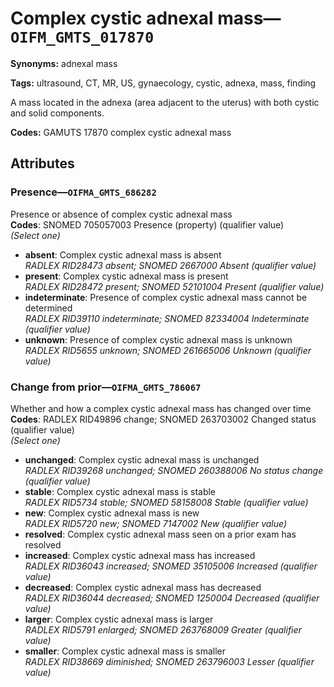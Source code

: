 # Complex cystic adnexal mass—`OIFM_GMTS_017870`

**Synonyms:** adnexal mass

**Tags:** ultrasound, CT, MR, US, gynaecology, cystic, adnexa, mass, finding

A mass located in the adnexa (area adjacent to the uterus) with both cystic and solid components.

**Codes:** GAMUTS 17870 complex cystic adnexal mass

## Attributes

### Presence—`OIFMA_GMTS_686282`

Presence or absence of complex cystic adnexal mass  
**Codes**: SNOMED 705057003 Presence (property) (qualifier value)  
*(Select one)*

- **absent**: Complex cystic adnexal mass is absent  
_RADLEX RID28473 absent; SNOMED 2667000 Absent (qualifier value)_
- **present**: Complex cystic adnexal mass is present  
_RADLEX RID28472 present; SNOMED 52101004 Present (qualifier value)_
- **indeterminate**: Presence of complex cystic adnexal mass cannot be determined  
_RADLEX RID39110 indeterminate; SNOMED 82334004 Indeterminate (qualifier value)_
- **unknown**: Presence of complex cystic adnexal mass is unknown  
_RADLEX RID5655 unknown; SNOMED 261665006 Unknown (qualifier value)_

### Change from prior—`OIFMA_GMTS_786067`

Whether and how a complex cystic adnexal mass has changed over time  
**Codes**: RADLEX RID49896 change; SNOMED 263703002 Changed status (qualifier value)  
*(Select one)*

- **unchanged**: Complex cystic adnexal mass is unchanged  
_RADLEX RID39268 unchanged; SNOMED 260388006 No status change (qualifier value)_
- **stable**: Complex cystic adnexal mass is stable  
_RADLEX RID5734 stable; SNOMED 58158008 Stable (qualifier value)_
- **new**: Complex cystic adnexal mass is new  
_RADLEX RID5720 new; SNOMED 7147002 New (qualifier value)_
- **resolved**: Complex cystic adnexal mass seen on a prior exam has resolved  
- **increased**: Complex cystic adnexal mass has increased  
_RADLEX RID36043 increased; SNOMED 35105006 Increased (qualifier value)_
- **decreased**: Complex cystic adnexal mass has decreased  
_RADLEX RID36044 decreased; SNOMED 1250004 Decreased (qualifier value)_
- **larger**: Complex cystic adnexal mass is larger  
_RADLEX RID5791 enlarged; SNOMED 263768009 Greater (qualifier value)_
- **smaller**: Complex cystic adnexal mass is smaller  
_RADLEX RID38669 diminished; SNOMED 263796003 Lesser (qualifier value)_